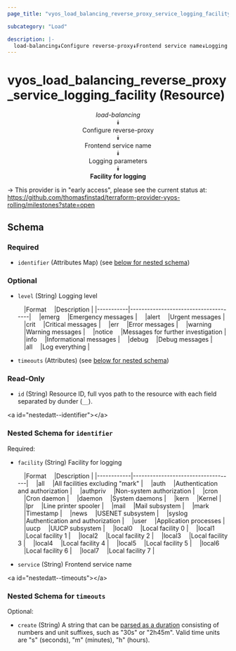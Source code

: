 ```yaml
---
page_title: "vyos_load_balancing_reverse_proxy_service_logging_facility Resource - vyos"

subcategory: "Load"

description: |- 
  load-balancing⯯Configure reverse-proxy⯯Frontend service name⯯Logging parameters⯯Facility for logging
---
```


# vyos_load_balancing_reverse_proxy_service_logging_facility (Resource)
<center>

*load-balancing*  
⯯  
Configure reverse-proxy  
⯯  
Frontend service name  
⯯  
Logging parameters  
⯯  
**Facility for logging**


</center>

-> This provider is in "early access", please see the current status at: https://github.com/thomasfinstad/terraform-provider-vyos-rolling/milestones?state=open

## Schema

### Required

- `identifier` (Attributes Map) (see [below for nested schema](#nestedatt--identifier))

### Optional

- `level` (String) Logging level

    &emsp;|Format   &emsp;|Description                         |
    |-----------|--------------------------------------|
    &emsp;|emerg    &emsp;|Emergency messages                  |
    &emsp;|alert    &emsp;|Urgent messages                     |
    &emsp;|crit     &emsp;|Critical messages                   |
    &emsp;|err      &emsp;|Error messages                      |
    &emsp;|warning  &emsp;|Warning messages                    |
    &emsp;|notice   &emsp;|Messages for further investigation  |
    &emsp;|info     &emsp;|Informational messages              |
    &emsp;|debug    &emsp;|Debug messages                      |
    &emsp;|all      &emsp;|Log everything                      |
- `timeouts` (Attributes) (see [below for nested schema](#nestedatt--timeouts))

### Read-Only

- `id` (String) Resource ID, full vyos path to the resource with each field separated by dunder (`__`).

&lt;a id=&#34;nestedatt--identifier&#34;&gt;&lt;/a&gt;
### Nested Schema for `identifier`

Required:

- `facility` (String) Facility for logging

    &emsp;|Format    &emsp;|Description                       |
    |------------|------------------------------------|
    &emsp;|all       &emsp;|All facilities excluding &#34;mark&#34;   |
    &emsp;|auth      &emsp;|Authentication and authorization  |
    &emsp;|authpriv  &emsp;|Non-system authorization          |
    &emsp;|cron      &emsp;|Cron daemon                       |
    &emsp;|daemon    &emsp;|System daemons                    |
    &emsp;|kern      &emsp;|Kernel                            |
    &emsp;|lpr       &emsp;|Line printer spooler              |
    &emsp;|mail      &emsp;|Mail subsystem                    |
    &emsp;|mark      &emsp;|Timestamp                         |
    &emsp;|news      &emsp;|USENET subsystem                  |
    &emsp;|syslog    &emsp;|Authentication and authorization  |
    &emsp;|user      &emsp;|Application processes             |
    &emsp;|uucp      &emsp;|UUCP subsystem                    |
    &emsp;|local0    &emsp;|Local facility 0                  |
    &emsp;|local1    &emsp;|Local facility 1                  |
    &emsp;|local2    &emsp;|Local facility 2                  |
    &emsp;|local3    &emsp;|Local facility 3                  |
    &emsp;|local4    &emsp;|Local facility 4                  |
    &emsp;|local5    &emsp;|Local facility 5                  |
    &emsp;|local6    &emsp;|Local facility 6                  |
    &emsp;|local7    &emsp;|Local facility 7                  |
- `service` (String) Frontend service name


&lt;a id=&#34;nestedatt--timeouts&#34;&gt;&lt;/a&gt;
### Nested Schema for `timeouts`

Optional:

- `create` (String) A string that can be [parsed as a duration](https://pkg.go.dev/time#ParseDuration) consisting of numbers and unit suffixes, such as &#34;30s&#34; or &#34;2h45m&#34;. Valid time units are &#34;s&#34; (seconds), &#34;m&#34; (minutes), &#34;h&#34; (hours).  
